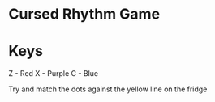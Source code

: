 # Cursed Rhythm Game #

# Keys #

Z - Red
X - Purple
C - Blue

Try and match the dots against the yellow line on the fridge


